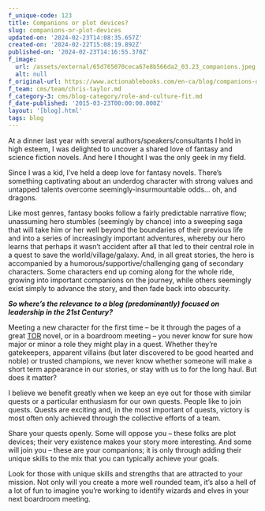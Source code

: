 ```yaml
---
f_unique-code: 123
title: Companions or plot devices?
slug: companions-or-plot-devices
updated-on: '2024-02-23T14:08:35.657Z'
created-on: '2024-02-22T15:08:19.892Z'
published-on: '2024-02-23T14:16:55.370Z'
f_image:
  url: /assets/external/65d765070ceca67e8b566da2_03.23_companions.jpeg
  alt: null
f_original-url: https://www.actionablebooks.com/en-ca/blog/companions-or-plot-devices/
f_team: cms/team/chris-taylor.md
f_category-3: cms/blog-category/role-and-culture-fit.md
f_date-published: '2015-03-23T00:00:00.000Z'
layout: '[blog].html'
tags: blog
---
```


At a dinner last year with several authors/speakers/consultants I hold in high esteem, I was delighted to uncover a shared love of fantasy and science fiction novels. And here I thought I was the only geek in my field.

Since I was a kid, I’ve held a deep love for fantasy novels. There’s something captivating about an underdog character with strong values and untapped talents overcome seemingly-insurmountable odds… oh, and dragons.

Like most genres, fantasy books follow a fairly predictable narrative flow; unassuming hero stumbles (seemingly by chance) into a sweeping saga that will take him or her well beyond the boundaries of their previous life and into a series of increasingly important adventures, whereby our hero learns that perhaps it wasn’t accident after all that led to their central role in a quest to save the world/village/galaxy. And, in all great stories, the hero is accompanied by a humorous/supportive/challenging gang of secondary characters. Some characters end up coming along for the whole ride, growing into important companions on the journey, while others seemingly exist simply to advance the story, and then fade back into obscurity.

**_So where’s the relevance to a blog (predominantly) focused on leadership in the 21st Century?_**

Meeting a new character for the first time – be it through the pages of a great [TOR](http://www.tor.com/) novel, or in a boardroom meeting – you never know for sure how major or minor a role they might play in a quest. Whether they’re gatekeepers, apparent villains (but later discovered to be good hearted and noble) or trusted champions, we never know whether someone will make a short term appearance in our stories, or stay with us to for the long haul. But does it matter?

I believe we benefit greatly when we keep an eye out for those with similar quests or a particular enthusiasm for our own quests. People like to join quests. Quests are exciting and, in the most important of quests, victory is most often only achieved through the collective efforts of a team.

Share your quests openly. Some will oppose you – these folks are plot devices; their very existence makes your story more interesting. And some will join you – these are your companions; it is only through adding their unique skills to the mix that you can typically achieve your goals.

Look for those with unique skills and strengths that are attracted to your mission. Not only will you create a more well rounded team, it’s also a hell of a lot of fun to imagine you’re working to identify wizards and elves in your next boardroom meeting.
